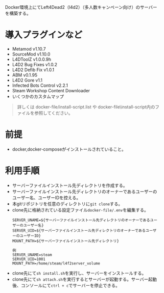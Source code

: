 Docker環境上にてLeft4Dead2（l4d2）（多人数キャンペーン向け）のサーバーを構築する。

# 導入プラグインなど
- Metamod v1.10.7
- SourceMod v1.10.0
- L4DToolZ v1.0.0.9h
- L4D2 Bug Fixes v1.0.2
- L4D2 Defib Fix v1.0.1
- ABM v0.1.95
- L4D2 Gore v1.1
- Infected Bots Control v2.2.1
- Steam Workshop Content Downloader
- いくつかのカスタムマップ

> 詳しくは docker-file/install-script.list や docker-file\install-script内のファイルを参照してください。

# 前提
- docker,docker-composeがインストールされていること。

# 利用手順
- サーバーファイルインストール先ディレクトリを作成する。
- サーバーファイルインストール先ディレクトリのオーナーであるユーザーのユーザー名、ユーザーIDを控える。
- 本gitリポジトリを任意のディレクトリに`git clone`する。
- clone先に格納されている設定ファイル`docker-file/.env`を編集する。
  ```
  SERVER_UNAME=${サーバーファイルインストール先ディレクトリのオーナーであるユーザーのユーザー名}
  SERVER_UID=${サーバーファイルインストール先ディレクトリのオーナーであるユーザーのユーザーID}
  MOUNT_PATH=${サーバーファイルインストール先ディレクトリ}

  例
  SERVER_UNAME=steam
  SERVER_UID=1001
  MOUNT_PATH=/home/steam/l4f2server_volume
  ```
- clone先にて`sh install.sh`を実行し、サーバーをインストールする。
- clone先にて`sh attach.sh`を実行するとサーバーが起動する。サーバー起動後、コンソールにて`ctrl + c`でサーバーを停止できる。
